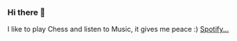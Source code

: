 ### Hi there 👋
I like to play Chess and listen to Music, it gives me peace :)
[Spotify...](https://open.spotify.com/playlist/1jFb4l9QqJ71ZBzfuI5gJ2?si=c9035a5403fa4a83)

